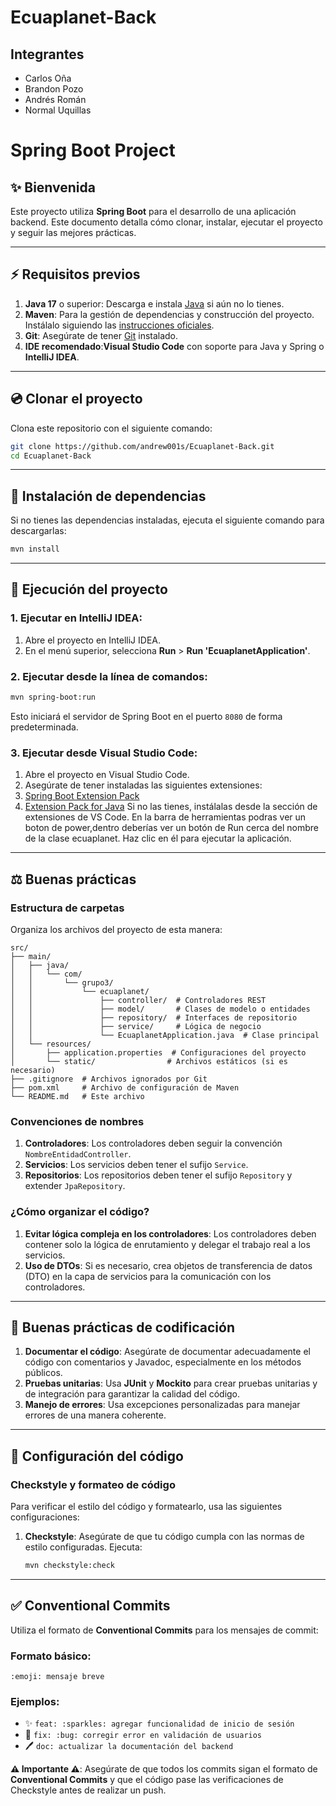 
# Ecuaplanet-Back

## Integrantes

<ul>
    <li>Carlos Oña</li>
    <li>Brandon Pozo</li>
    <li>Andrés Román</li>
    <li>Normal Uquillas</li>
</ul>

# Spring Boot Project

## ✨ Bienvenida
Este proyecto utiliza **Spring Boot** para el desarrollo de una aplicación backend. Este documento detalla cómo clonar, instalar, ejecutar el proyecto y seguir las mejores prácticas.

---

## ⚡ Requisitos previos

1. **Java 17** o superior: Descarga e instala [Java](https://adoptopenjdk.net/) si aún no lo tienes.
2. **Maven**: Para la gestión de dependencias y construcción del proyecto. Instálalo siguiendo las [instrucciones oficiales](https://maven.apache.org/install.html).
3. **Git**: Asegúrate de tener [Git](https://git-scm.com/) instalado.
4. **IDE recomendado**:**Visual Studio Code** con soporte para Java y Spring o  **IntelliJ IDEA**.

---

## 💿 Clonar el proyecto

Clona este repositorio con el siguiente comando:

```bash
git clone https://github.com/andrew001s/Ecuaplanet-Back.git
cd Ecuaplanet-Back
```

---

## 📄 Instalación de dependencias

Si no tienes las dependencias instaladas, ejecuta el siguiente comando para descargarlas:

```bash
mvn install
```

---

## 🚀 Ejecución del proyecto

### 1. Ejecutar en **IntelliJ IDEA**:

1. Abre el proyecto en IntelliJ IDEA.
2. En el menú superior, selecciona **Run** > **Run 'EcuaplanetApplication'**.

### 2. Ejecutar desde la línea de comandos:

```bash
mvn spring-boot:run
```
Esto iniciará el servidor de Spring Boot en el puerto `8080` de forma predeterminada.

### 3. Ejecutar desde Visual Studio Code:
1. Abre el proyecto en Visual Studio Code.
2. Asegúrate de tener instaladas las siguientes extensiones:
3. [Spring Boot Extension Pack](https://marketplace.visualstudio.com/items?itemName=vmware.vscode-boot-dev-pack)
4. [Extension Pack for Java](https://marketplace.visualstudio.com/items?itemName=vscjava.vscode-java-pack)
Si no las tienes, instálalas desde la sección de extensiones de VS Code.
En la barra de herramientas podras ver un boton de power,dentro deberías ver un botón de Run cerca del nombre de la clase ecuaplanet. Haz clic en él para ejecutar la aplicación.
---

## ⚖ Buenas prácticas

### Estructura de carpetas

Organiza los archivos del proyecto de esta manera:

```
src/
├── main/
│   ├── java/
│   │   └── com/
│   │       └── grupo3/
│   │           └── ecuaplanet/
│   │               ├── controller/  # Controladores REST
│   │               ├── model/       # Clases de modelo o entidades
│   │               ├── repository/  # Interfaces de repositorio
│   │               ├── service/     # Lógica de negocio
│   │               └── EcuaplanetApplication.java  # Clase principal
│   └── resources/
│       ├── application.properties  # Configuraciones del proyecto
│       └── static/                # Archivos estáticos (si es necesario)
├── .gitignore  # Archivos ignorados por Git
├── pom.xml     # Archivo de configuración de Maven
└── README.md   # Este archivo
```

### Convenciones de nombres

1. **Controladores**: Los controladores deben seguir la convención `NombreEntidadController`.
2. **Servicios**: Los servicios deben tener el sufijo `Service`.
3. **Repositorios**: Los repositorios deben tener el sufijo `Repository` y extender `JpaRepository`.

### ¿Cómo organizar el código?

1. **Evitar lógica compleja en los controladores**: Los controladores deben contener solo la lógica de enrutamiento y delegar el trabajo real a los servicios.
2. **Uso de DTOs**: Si es necesario, crea objetos de transferencia de datos (DTO) en la capa de servicios para la comunicación con los controladores.

---

## 🌈 Buenas prácticas de codificación

1. **Documentar el código**: Asegúrate de documentar adecuadamente el código con comentarios y Javadoc, especialmente en los métodos públicos.
2. **Pruebas unitarias**: Usa **JUnit** y **Mockito** para crear pruebas unitarias y de integración para garantizar la calidad del código.
3. **Manejo de errores**: Usa excepciones personalizadas para manejar errores de una manera coherente.

---

## 🔣 Configuración del código

### Checkstyle y formateo de código

Para verificar el estilo del código y formatearlo, usa las siguientes configuraciones:

1. **Checkstyle**: Asegúrate de que tu código cumpla con las normas de estilo configuradas.
   Ejecuta:
   ```bash
   mvn checkstyle:check
   ```

---

## ✅ Conventional Commits

Utiliza el formato de **Conventional Commits** para los mensajes de commit:

### Formato básico:

```plaintext
:emoji: mensaje breve
```

### Ejemplos:

- ✨ `feat: :sparkles: agregar funcionalidad de inicio de sesión`
- 🐛 `fix: :bug: corregir error en validación de usuarios`
- 🖊️ `doc: actualizar la documentación del backend`

**⚠️ Importante ⚠️**: Asegúrate de que todos los commits sigan el formato de **Conventional Commits** y que el código pase las verificaciones de Checkstyle antes de realizar un push.

